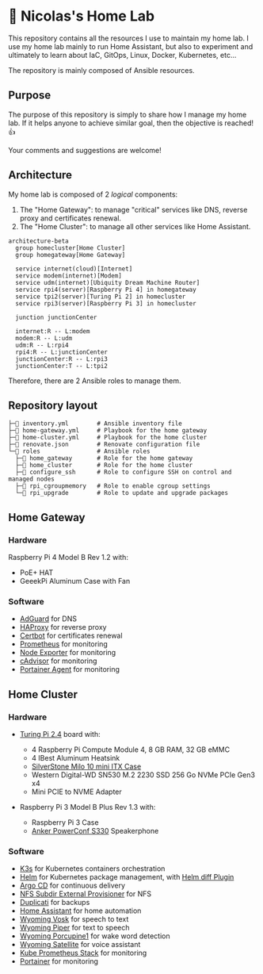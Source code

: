# 🧪 Nicolas's Home Lab
This repository contains all the resources I use to maintain my home lab. 
I use my home lab mainly to run Home Assistant, but also to experiment and ultimately to learn about IaC, GitOps, Linux, Docker, Kubernetes, etc...

The repository is mainly composed of Ansible resources.

## Purpose
The purpose of this repository is simply to share how I manage my home lab. If it helps anyone to achieve similar goal, then the objective is reached! 👍

Your comments and suggestions are welcome!

## Architecture
My home lab is composed of 2 _logical_ components:
1. The "Home Gateway": to manage "critical" services like DNS, reverse proxy and certificates renewal.
2. The "Home Cluster": to manage all other services like Home Assistant.

```mermaid
architecture-beta
  group homecluster[Home Cluster]
  group homegateway[Home Gateway]

  service internet(cloud)[Internet] 
  service modem(internet)[Modem]
  service udm(internet)[Ubiquity Dream Machine Router]
  service rpi4(server)[Raspberry Pi 4] in homegateway
  service tpi2(server)[Turing Pi 2] in homecluster
  service rpi3(server)[Raspberry Pi 3] in homecluster

  junction junctionCenter

  internet:R -- L:modem
  modem:R -- L:udm
  udm:R -- L:rpi4
  rpi4:R -- L:junctionCenter
  junctionCenter:R -- L:rpi3
  junctionCenter:T -- L:tpi2
```

Therefore, there are 2 Ansible roles to manage them.

## Repository layout
```
├─📝 inventory.yml        # Ansible inventory file
├─📝 home-gateway.yml     # Playbook for the home gateway
├─📝 home-cluster.yml     # Playbook for the home cluster
├─📝 renovate.json        # Renovate configuration file
└─📁 roles                # Ansible roles
  ├─📁 home_gateway       # Role for the home gateway
  ├─📁 home_cluster       # Role for the home cluster
  ├─📁 configure_ssh      # Role to configure SSH on control and managed nodes
  ├─📁 rpi_cgroupmemory   # Role to enable cgroup settings
  └─📁 rpi_upgrade        # Role to update and upgrade packages
```

## Home Gateway
### Hardware
Raspberry Pi 4 Model B Rev 1.2 with:
  - PoE+ HAT
  - GeeekPi Aluminum Case with Fan

### Software
- [AdGuard](https://adguard.com/) for DNS
- [HAProxy](https://www.haproxy.org/) for reverse proxy
- [Certbot](https://certbot.eff.org/) for certificates renewal
- [Prometheus](https://prometheus.io/) for monitoring
- [Node Exporter](https://github.com/prometheus/node_exporter) for monitoring
- [cAdvisor](https://github.com/google/cadvisor) for monitoring
- [Portainer Agent](https://github.com/portainer/agent) for monitoring

## Home Cluster
### Hardware
  - [Turing Pi 2.4](https://turingpi.com/) board with:
    - 4 Raspberry Pi Compute Module 4, 8 GB RAM, 32 GB eMMC
    - 4 IBest Aluminum Heatsink
    - [SilverStone Milo 10 mini ITX Case](https://www.silverstonetek.com/en/product/info/computer-chassis/Milo10/)
    - Western Digital-WD SN530 M.2 2230 SSD 256 Go NVMe PCIe Gen3 x4
    - Mini PCIE to NVME Adapter

  - Raspberry Pi 3 Model B Plus Rev 1.3 with:
    - Raspberry Pi 3 Case
    - [Anker PowerConf S330](https://us.ankerwork.com/products/a3308) Speakerphone

### Software
- [K3s](https://k3s.io/) for Kubernetes containers orchestration
- [Helm](https://helm.sh/) for Kubernetes package management, with [Helm diff Plugin](https://github.com/databus23/helm-diff)
- [Argo CD](https://argo-cd.readthedocs.io/en/stable/) for continuous delivery
- [NFS Subdir External Provisioner](https://github.com/kubernetes-sigs/nfs-subdir-external-provisioner) for NFS
- [Duplicati](https://duplicati.com/) for backups
- [Home Assistant](https://www.home-assistant.io/) for home automation
- [Wyoming Vosk](https://github.com/rhasspy/wyoming-vosk) for speech to text
- [Wyoming Piper](https://github.com/rhasspy/wyoming-piper) for text to speech
- [Wyoming Porcupine1](https://github.com/rhasspy/wyoming-porcupine1) for wake word detection
- [Wyoming Satellite](https://github.com/rhasspy/wyoming-satellite) for voice assistant
- [Kube Prometheus Stack](https://github.com/prometheus-community/helm-charts/tree/main/charts/kube-prometheus-stack) for monitoring
- [Portainer](https://www.portainer.io/) for monitoring
